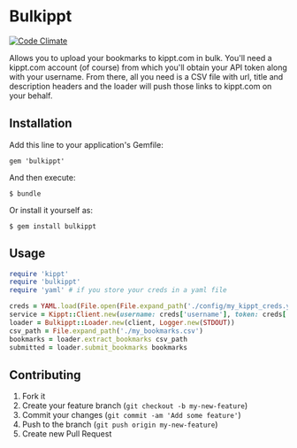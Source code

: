 # Bulkippt

[![Code Climate](https://codeclimate.com/badge.png)](https://codeclimate.com/github/jboursiquot/bulkippt)

Allows you to upload your bookmarks to kippt.com in bulk. You'll need a kippt.com account (of course) from which you'll obtain your API token along with your username. From there, all you need is a CSV file with url, title and description headers and the loader will push those links to kippt.com on your behalf.

## Installation

Add this line to your application's Gemfile:

    gem 'bulkippt'

And then execute:

    $ bundle

Or install it yourself as:

    $ gem install bulkippt

## Usage
```ruby
require 'kippt'
require 'bulkippt'
require 'yaml' # if you store your creds in a yaml file

creds = YAML.load(File.open(File.expand_path('./config/my_kippt_creds.yml')))
service = Kippt::Client.new(username: creds['username'], token: creds['token'])
loader = Bulkippt::Loader.new(client, Logger.new(STDOUT))
csv_path = File.expand_path('./my_bookmarks.csv')
bookmarks = loader.extract_bookmarks csv_path
submitted = loader.submit_bookmarks bookmarks
```

## Contributing

1. Fork it
2. Create your feature branch (`git checkout -b my-new-feature`)
3. Commit your changes (`git commit -am 'Add some feature'`)
4. Push to the branch (`git push origin my-new-feature`)
5. Create new Pull Request
